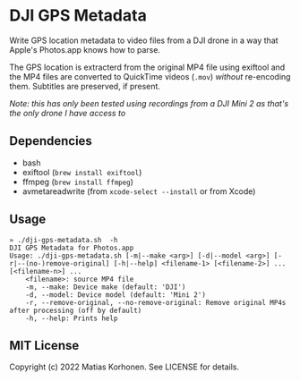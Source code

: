 # DJI GPS Metadata

Write GPS location metadata to video files from a DJI drone in a way that Apple's Photos.app knows how to parse.

The GPS location is extracterd from the original MP4 file using exiftool and the MP4 files are converted to QuickTime videos (`.mov`) *without* re-encoding them. Subtitles are preserved, if present.

*Note: this has only been tested using recordings from a DJI Mini 2 as that's the only drone I have access to*

## Dependencies

* bash
* exiftool (`brew install exiftool`)
* ffmpeg (`brew install ffmpeg`)
* avmetareadwrite (from `xcode-select --install` or from Xcode)

## Usage

```
» ./dji-gps-metadata.sh  -h
DJI GPS Metadata for Photos.app
Usage: ./dji-gps-metadata.sh [-m|--make <arg>] [-d|--model <arg>] [-r|--(no-)remove-original] [-h|--help] <filename-1> [<filename-2>] ... [<filename-n>] ...
	<filename>: source MP4 file
	-m, --make: Device make (default: 'DJI')
	-d, --model: Device model (default: 'Mini 2')
	-r, --remove-original, --no-remove-original: Remove original MP4s after processing (off by default)
	-h, --help: Prints help
```

## MIT License

Copyright (c) 2022 Matias Korhonen. See LICENSE for details.
